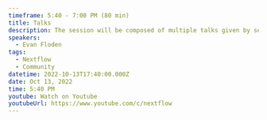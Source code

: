 ```yaml
---
timeframe: 5:40 - 7:00 PM (80 min)
title: Talks
description: The session will be composed of multiple talks given by several speakers. Details will be announced soon.
speakers:
  - Evan Floden
tags:
  - Nextflow
  - Community
datetime: 2022-10-13T17:40:00.000Z
date: Oct 13, 2022
time: 5:40 PM
youtube: Watch on Youtube
youtubeUrl: https://www.youtube.com/c/nextflow
---
```

